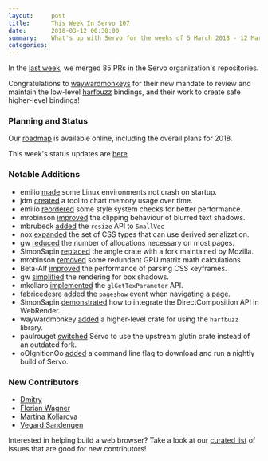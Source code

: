 ```yaml
---
layout:     post
title:      This Week In Servo 107
date:       2018-03-12 00:30:00
summary:    What's up with Servo for the weeks of 5 March 2018 - 12 March 2018
categories:
---
```


In the [last week](https://github.com/pulls?utf8=%E2%9C%93&q=is%3Apr+is%3Amerged+closed%3A2018-03-05..2018-03-12+user%3Aservo+),
we merged 85 PRs in the Servo organization's repositories.

Congratulations to [waywardmonkeys](https://github.com/servo/saltfs/pull/809) for their new mandate to review and maintain the
low-level [harfbuzz](https://github.com/servo/rust-harfbuzz/) bindings, and their work to create safe higher-level bindings!

### Planning and Status

Our [roadmap](https://github.com/servo/servo/wiki/Roadmap) is available online, including the overall plans for 2018.

This week's status updates are [here](https://www.standu.ps/project/servo/).

### Notable Additions

- emilio [made](https://github.com/servo/servo/pull/20262) some Linux environments not crash on startup.
- jdm [created](https://github.com/servo/servo/pull/20251) a tool to chart memory usage over time.
- emilio [reordered](https://github.com/servo/servo/pull/20250) some style system checks for better performance.
- mrobinson [improved](https://github.com/servo/webrender/pull/2500) the clipping behaviour of blurred text shadows.
- mbrubeck [added](https://github.com/servo/rust-smallvec/pull/84) the `resize` API to `SmallVec`
- nox [expanded](https://github.com/servo/servo/pull/20230) the set of CSS types that can use derived serialization.
- gw [reduced](https://github.com/servo/webrender/pull/2493) the number of allocations necessary on most pages.
- SimonSapin [replaced](https://github.com/servo/servo/pull/20216) the angle crate with a fork maintained by Mozilla.
- mrobinson [removed](https://github.com/servo/webrender/pull/2488) some redundant GPU matrix math calculations.
- Beta-Alf [improved](https://github.com/servo/servo/pull/20185) the performance of parsing CSS keyframes.
- gw [simplified](https://github.com/servo/webrender/pull/2487) the rendering for box shadows.
- mkollaro [implemented](https://github.com/servo/servo/pull/20144) the `glGetTexParameter` API.
- fabricedesre [added](https://github.com/servo/servo/pull/20181) the `pageshow` event when navigating a page.
- SimonSapin [demonstrated](https://github.com/servo/webrender/pull/2458) how to integrate the DirectComposition API in WebRender.
- waywardmonkey [added](https://github.com/servo/rust-harfbuzz/pull/105) a higher-level crate for using the `harfbuzz` library.
- paulrouget [switched](https://github.com/servo/servo/pull/19895) Servo to use the upstream glutin crate instead of an outdated fork.
- oOIgnitionOo [added](https://github.com/servo/servo/pull/19947) a command line flag to download and run a nightly build of Servo.

### New Contributors

- [Dmitry](https://github.com/NeverHappened)
- [Florian Wagner](https://github.com/Beta-Alf)
- [Martina Kollarova](https://github.com/mkollaro)
- [Vegard Sandengen](https://github.com/veeg)

Interested in helping build a web browser? Take a look at our [curated list](https://starters.servo.org/) of issues that are good for new contributors!
